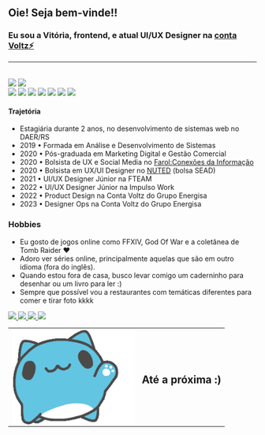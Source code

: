 ## Oie! Seja bem-vinde!!
### Eu sou a Vitória, frontend, e atual UI/UX Designer na <a href="https://contavoltz.com.br">conta Voltz⚡ </a><hr>
</br>

<div>
<img height="180em" src="https://github-readme-stats.vercel.app/api?username=vitoriazoche&show_icons=true&theme=cobalt">
<img height="180em" src="https://github-readme-stats.vercel.app/api/top-langs/?username=vitoriazoche&layout=compact&theme=cobalt">
</div>


<div style="inline_block">
<img src="https://img.shields.io/badge/Pluralsight-F15B2A?style=for-the-badge&logo=Pluralsight&logoColor=white">
<img src="https://img.shields.io/badge/InVision-FF3366?style=for-the-badge&logo=InVision&logoColor=white">
<img src="	https://img.shields.io/badge/Adobe%20XD-470137?style=for-the-badge&logo=Adobe%20XD&logoColor=#FF61F6">
<img src="https://img.shields.io/badge/Udemy-EC5252?style=for-the-badge&logo=Udemy&logoColor=white">
<img src="https://img.shields.io/badge/Figma-F24E1E?style=for-the-badge&logo=figma&logoColor=white">
<img src="https://img.shields.io/badge/Adobe%20Illustrator-FF9A00?style=for-the-badge&logo=adobe%20illustrator&logoColor=white">
<img src="https://img.shields.io/badge/Visual_Studio_Code-0078D4?style=for-the-badge&logo=visual%20studio%20code&logoColor=white">
</div>

<!--[![Readme Card](https://github-readme-stats.vercel.app/api/pin/?username=vitoriazoche&repo=cute-pineapple)](https://github.com/vitoriazoche/cute-pineapple)-->



#### Trajetória
* Estagiária durante 2 anos, no desenvolvimento de sistemas web no DAER/RS
* 2019 • Formada em Análise e Desenvolvimento de Sistemas 
* 2020 • Pós-graduada em Marketing Digital e Gestão Comercial
* 2020 • Bolsista de UX e Social Media no <a href="ufrgs.br/farol">Farol:Conexões da Informação</a> 
* 2020 • Bolsista em  UX/UI Designer no <a href="http://www.nuted.ufrgs.br/">NUTED</a> (bolsa SEAD)
* 2021 • UI/UX Designer Júnior na FTEAM
* 2022 • UI/UX Designer Júnior na Impulso Work
* 2022 • Product Design na Conta Voltz do Grupo Energisa
* 2023 • Designer Ops na Conta Voltz do Grupo Energisa

### Hobbies
* Eu gosto de jogos online como FFXIV, God Of War e  a coletânea de Tomb Raider ♥
* Adoro ver séries online, principalmente aquelas que são em outro idioma (fora do inglês).
* Quando estou fora de casa, busco levar comigo um caderninho para desenhar ou um livro para ler :)
* Sempre que possível vou a restaurantes com temáticas diferentes para comer e tirar foto kkkk

<div style="display:inline_block">
   <a href="https://twitter.com/vitoriazoche" target="_blank">
      <img src="https://img.shields.io/badge/Twitter-1DA1F2?style=for-the-badge&logo=twitter&logoColor=white">
   </a>
   <a href="https://medium.com/@vitoriazoche" target="_blank">
      <img src="https://img.shields.io/badge/Medium-12100E?style=for-the-badge&logo=medium&logoColor=white">
   </a>
   <a href="https://linkedin.com/in/vitoriazoche" target="_blank">
      <img src="https://img.shields.io/badge/LinkedIn-0077B5?style=for-the-badge&logo=linkedin&logoColor=white">
   </a>
   <a href="https://www.behance.net/vitoriazoche" target="_blank">
      <img src="https://img.shields.io/badge/-Behance-blue?style=for-the-badge&logo=behance&logoColor=white">
   </a>
   
</div>


<table style="border:none;">
   <tr>
   <td> <img width="250px" align="right" src="hyeee.gif" />  </td>
   <td> <h2> Até a próxima :)</h2></td>
    </tr>
</table>
